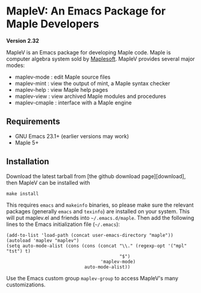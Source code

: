 MapleV:  An Emacs Package for Maple Developers
==============================================

**Version 2.32**

MapleV is an Emacs package for developing Maple code.
Maple is computer algebra system sold by [Maplesoft](http://www.maplesoft.com/).
MapleV provides several major modes:

 - maplev-mode : edit Maple source files
 - maplev-mint : view the output of mint, a Maple syntax checker
 - maplev-help : view Maple help pages
 - maplev-view : view archived Maple modules and procedures
 - maplev-cmaple : interface with a Maple engine

Requirements
------------
* GNU Emacs 23.1+ (earlier versions may work)
* Maple 5+


Installation
------------
Download the latest tarball from [the github download page][download],
then MapleV can be installed with

    make install

This requires `emacs` and `makeinfo` binaries, so please make sure the relevant
packages (generally `emacs` and `texinfo`) are installed on your system.
This will put maplev.el and friends into `~/.emacs.d/maple`.
Then add the following lines to the Emacs initialization file (`~/.emacs`):

	(add-to-list 'load-path (concat user-emacs-directory "maple"))
	(autoload 'maplev "maplev")
	(setq auto-mode-alist (cons (cons (concat "\\." (regexp-opt '("mpl" "tst") t)
	                                          "$")
			                           'maplev-mode)
	                             auto-mode-alist))

Use the Emacs custom group `maplev-group` to access MapleV's many customizations.




